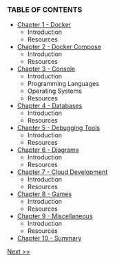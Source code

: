 ### TABLE OF CONTENTS

* [Chapter 1 - Docker](010-chapter-01.md)
  * Introduction
  * Resources
* [Chapter 2 - Docker Compose](020-chapter-02.md)
  * Introduction
  * Resources
* [Chapter 3 - Console](030-chapter-03.md)
  * Introduction
  * Programming Languages
  * Operating Systems
  * Resources
* [Chapter 4 - Databases](040-chapter-04.md)
  * Introduction
  * Resources
* [Chapter 5 - Debugging Tools](050-chapter-05.md)
  * Introduction
  * Resources
* [Chapter 6 - Diagrams](060-chapter-06.md)
  * Introduction
  * Resources
* [Chapter 7 - Cloud Development](070-chapter-07.md)
  * Introduction
  * Resources
* [Chapter 8 - Games](080-chapter-08.md)
  * Introduction
  * Resources
* [Chapter 9 - Miscellaneous](090-chapter-09.md)
  * Introduction
  * Resources
* [Chapter 10 - Summary](100-chapter-10.md)

[Next >>](010-chapter-01.md)
